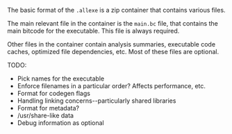 The basic format of the `.allexe` is a zip container that contains various files.

The main relevant file in the container is the `main.bc` file, that contains the
main bitcode for the executable. This file is always required.

Other files in the container contain analysis summaries, executable code caches,
optimized file dependencies, etc. Most of these files are optional.

TODO:
* Pick names for the executable
* Enforce filenames in a particular order? Affects performance, etc.
* Format for codegen flags
* Handling linking concerns--particularly shared libraries
* Format for metadata?
* /usr/share-like data
* Debug information as optional

